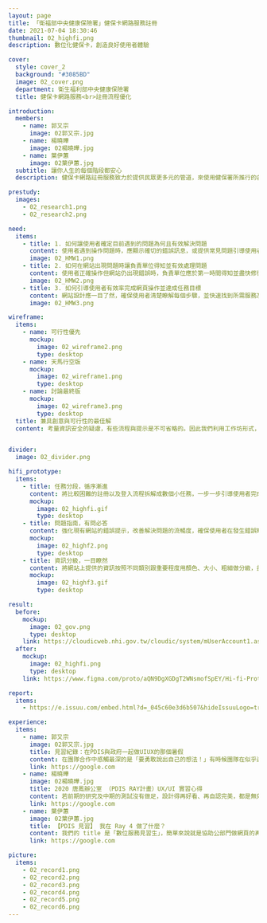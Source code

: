 ```yaml
---
layout: page
title: 「衛福部中央健康保險署」健保卡網路服務註冊
date: 2021-07-04 18:30:46
thumbnail: 02_highfi.png
description: 數位化健保卡，創造良好使用者體驗

cover:
  style: cover_2
  background: "#3085BD"
  image: 02_cover.png
  department: 衛生福利部中央健康保險署
  title: 健保卡網路服務<br>註冊流程優化

introduction:
  members:
    - name: 郭又宗
      image: 02郭又宗.jpg
    - name: 楊曉曄
      image: 02楊曉曄.jpg
    - name: 葉伊蕙
      image: 02葉伊蕙.jpg
  subtitle: 讓你人生的每個階段都安心
  description: 健保卡網路註冊服務致力於提供民眾更多元的管道，來使用健保署所推行的各種數位服務。前期研究發現，部分使用者會在註冊的環節卡關，最後甚至放棄註冊。因此團隊與健保署一同合作並確立目標 ，希望在確保資訊安全的情況下，協助使用者完成註冊。

prestudy:
  images:
    - 02_research1.png
    - 02_research2.png

need:
  items:
    - title: 1. 如何讓使用者確定目前遇到的問題為何且有效解決問題
      content: 使用者遇到操作問題時，應顯示確切的錯誤訊息，或提供常見問題引導使用者正確操作。
      image: 02_HMW1.png
    - title: 2. 如何在網站出現問題時讓負責單位得知並有效處理問題
      content: 使用者正確操作但網站仍出現錯誤時，負責單位應於第一時間得知並盡快修復問題，避免使用者無法操作。
      image: 02_HMW2.png
    - title: 3. 如何引導使用者有效率完成網頁操作並達成任務目標
      content: 網站設計應一目了然，確保使用者清楚瞭解每個步驟，並快速找到所需服務及功能。
      image: 02_HMW3.png

wireframe:
  items:
    - name: 可行性優先
      mockup:
        image: 02_wireframe2.png
        type: desktop
    - name: 天馬行空版
      mockup:
        image: 02_wireframe1.png
        type: desktop
    - name: 討論最終版
      mockup:
        image: 02_wireframe3.png
        type: desktop
  title: 兼具創意與可行性的最佳解
  content: 考量資訊安全的疑慮，有些流程與提示是不可省略的。因此我們利用工作坊形式，將以可行性為優先的版本與天馬行空版結合，確保我們能夠在不影響資訊安全的狀況下，排除使用者在技術上遇到的問題，並改善新版網站的使用者體驗。


divider:
  image: 02_divider.png

hifi_prototype:
  items:
    - title: 任務分段，循序漸進
      content: 將比較困難的註冊以及登入流程拆解成數個小任務，一步一步引導使用者完成，也確保沒有漏掉任何一個步驟。同時附上流程圖顯示使用者目前正在進行的階段，以及後面會出現的任務。
      mockup:
        image: 02_highfi.gif
        type: desktop
    - title: 問題指南，有問必答
      content: 強化現有網站的錯誤提示，改善解決問題的流暢度，確保使用者在發生錯誤時能夠知道目前遇到的問題是什麼，並即時獲得解答。
      mockup:
        image: 02_highf2.png
        type: desktop
    - title: 資訊分級，一目瞭然
      content: 將網站上提供的資訊按照不同類別跟重要程度用顏色、大小、粗細做分級，盡可能減少使用者搜尋目標資訊花費的時間。
      mockup:
        image: 02_highf3.gif
        type: desktop

result:
  before:
    mockup:
      image: 02_gov.png
      type: desktop
    link: https://cloudicweb.nhi.gov.tw/cloudic/system/mUserAccount1.aspx
  after: 
    mockup:
      image: 02_highfi.png
      type: desktop
    link: https://www.figma.com/proto/aQN9DgXGDgT2WNsmofSpEY/Hi-fi-Prototype?page-id=264%3A3848&node-id=264%3A5285&viewport=308%2C48%2C0.18&scaling=contain&starting-point-node-id=264%3A3849

report:
  items: 
    - https://e.issuu.com/embed.html?d=_045c60e3d6b507&hideIssuuLogo=true&pageLayout=singlePage&u=pdis.tw

experience:
  items:
    - name: 郭又宗
      image: 02郭又宗.jpg
      title: 見習紀錄：在PDIS與政府一起做UIUX的那個暑假
      content: 在團隊合作中感觸最深的是「要勇敢說出自己的想法！」有時候團隊在似乎達成共識的情況下，為了不打亂當前的進度，即使心裡有些可能不錯的想法也會不敢提出；但在這次見習中，偶爾大膽地分享意見後，會發現有時候是能促進大家更進一步討論的！這不是要鼓勵大家一直提意見讓團隊偏離航道，而是能適時地說出想法，誰知道其實也有其他夥伴有一樣的感覺，只是沒有提出來呢？😉
      link: https://google.com
    - name: 楊曉曄
      image: 02楊曉曄.jpg
      title: 2020 唐鳳辦公室 （PDIS RAY計畫）UX/UI 實習心得
      content: 若前期的研究及中期的測試沒有做足，設計得再好看、再自認完美，都是無效的，因為使用者經驗設計的宗旨就是要納入使用者的聲音，而非設計師們關起門來主觀地設計。乍聽之下是理所當然之事，其實實際下去做的時候才會發現在設計環節中非常容易陷入「設計師中心」的思維，設計師必須一再地提醒自己：<br>這個真的是使用者要的嗎？根據在哪？還是僅為自己的臆測？
      link: https://google.com
    - name: 葉伊蕙
      image: 02葉伊蕙.jpg
      title: 【PDIS 見習】 我在 Ray 4 做了什麼？
      content: 我們的 title 是「數位服務見習生」，簡單來說就是協助公部門做網頁的再設計，這個見習真的讓我從 0 到 1 完完整整走過一個再設計的流程，如果是對 UIUX 有興趣的人我真心大推！
      link: https://google.com

picture:
  items:
    - 02_record1.png
    - 02_record2.png
    - 02_record3.png
    - 02_record4.png
    - 02_record5.png
    - 02_record6.png
---
```

